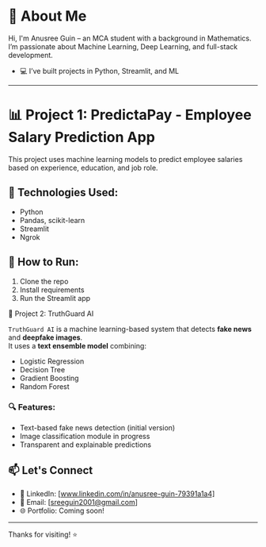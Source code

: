 # 👋 About Me

Hi, I'm Anusree Guin – an MCA student with a background in Mathematics. I’m passionate about Machine Learning, Deep Learning, and full-stack development.

- 💻 I’ve built projects in Python, Streamlit, and ML

---

# 📊 Project 1: PredictaPay - Employee Salary Prediction App

This project uses machine learning models to predict employee salaries based on experience, education, and job role.

## 🔧 Technologies Used:
- Python
- Pandas, scikit-learn
- Streamlit
- Ngrok

## 🚀 How to Run:
1. Clone the repo
2. Install requirements
3. Run the Streamlit app

🤖 Project 2: TruthGuard AI

`TruthGuard AI` is a machine learning-based system that detects **fake news** and **deepfake images**.  
It uses a **text ensemble model** combining:
- Logistic Regression  
- Decision Tree  
- Gradient Boosting  
- Random Forest  

### 🔍 Features:
- Text-based fake news detection (initial version)
- Image classification module in progress
- Transparent and explainable predictions



## 📫 Let's Connect

- 💼 LinkedIn: [www.linkedin.com/in/anusree-guin-79391a1a4]  
- 📧 Email: [sreeguin2001@gmail.com]   
- 🌐 Portfolio: Coming soon!
---
Thanks for visiting! ⭐
